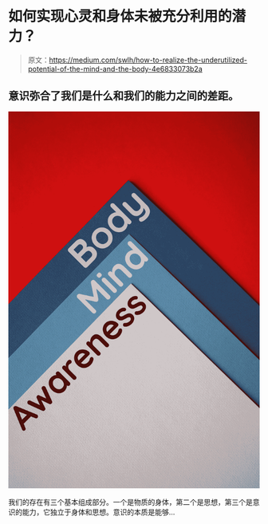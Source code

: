 # 如何实现心灵和身体未被充分利用的潜力？

> 原文：<https://medium.com/swlh/how-to-realize-the-underutilized-potential-of-the-mind-and-the-body-4e6833073b2a>

## 意识弥合了我们是什么和我们的能力之间的差距。

![](img/985f85ec6c54a4be85781d32641bf7f5.png)

我们的存在有三个基本组成部分。一个是物质的身体，第二个是思想，第三个是意识的能力，它独立于身体和思想。意识的本质是能够…